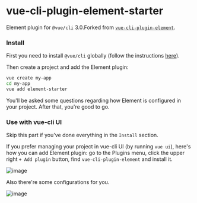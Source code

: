# vue-cli-plugin-element-starter
Element plugin for `@vue/cli` 3.0.Forked from [`vue-cli-plugin-element`](https://github.com/ElementUI/vue-cli-plugin-element).

### Install

First you need to install `@vue/cli` globally (follow the instructions [here](https://cli.vuejs.org/)).

Then create a project and add the Element plugin:

```bash
vue create my-app
cd my-app
vue add element-starter
```

You'll be asked some questions regarding how Element is configured in your project. After that, you're good to go.

### Use with vue-cli UI

Skip this part if you've done everything in the `Install` section.

If you prefer managing your project in vue-cli UI (by running `vue ui`), here's how you can add Element plugin: go to the Plugins menu, click the upper right `+ Add plugin` button, find `vue-cli-plugin-element` and install it.

![image](https://user-images.githubusercontent.com/10095631/43555082-b9414998-962a-11e8-83ab-cda066a61093.png)

Also there're some configurations for you.

![image](https://user-images.githubusercontent.com/10095631/43555119-f486f034-962a-11e8-9862-dcaca0e3ebb3.png)
